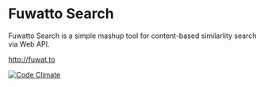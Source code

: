 # Fuwatto Search

Fuwatto Search is a simple mashup tool for content-based similarlity search via Web API.

http://fuwat.to

[![Code Climate](https://codeclimate.com/github/masao/fuwatto.png)](https://codeclimate.com/github/masao/fuwatto)
